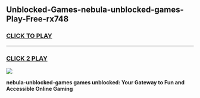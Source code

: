 
## Unblocked-Games-nebula-unblocked-games-Play-Free-rx748
<h3>
<a href="https://premium76.site?title=nebula-unblocked-games&ref=17A">CLICK TO PLAY</a></h3>
<hr>

<h3>
<a href="https://premium76.site?title=nebula-unblocked-games&ref=17A">CLICK 2 PLAY</a>
  
</h3>

<a href="https://premium76.site?title=nebula-unblocked-games&ref=17A"><img src="https://clearcache.store/games.png"></a>


**nebula-unblocked-games games unblocked: Your Gateway to Fun and Accessible Online Gaming**
